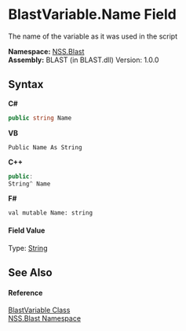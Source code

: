 # BlastVariable.Name Field
 

The name of the variable as it was used in the script

**Namespace:**&nbsp;<a href="88b55311-4a89-0894-e27a-e157e443c7f7">NSS.Blast</a><br />**Assembly:**&nbsp;BLAST (in BLAST.dll) Version: 1.0.0

## Syntax

**C#**<br />
``` C#
public string Name
```

**VB**<br />
``` VB
Public Name As String
```

**C++**<br />
``` C++
public:
String^ Name
```

**F#**<br />
``` F#
val mutable Name: string
```


#### Field Value
Type: <a href="https://docs.microsoft.com/dotnet/api/system.string" target="_blank" rel="noopener noreferrer">String</a>

## See Also


#### Reference
<a href="f06b3ca6-6fc7-2463-b0e0-c8541bfc9d8d">BlastVariable Class</a><br /><a href="88b55311-4a89-0894-e27a-e157e443c7f7">NSS.Blast Namespace</a><br />